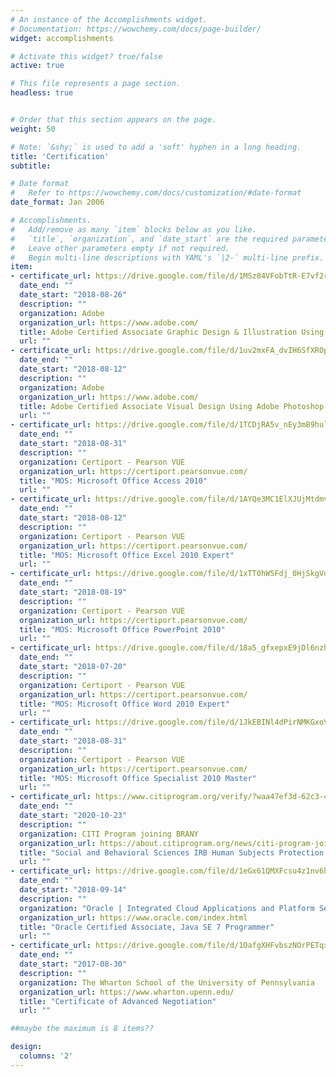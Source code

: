 ```yaml
---
# An instance of the Accomplishments widget.
# Documentation: https://wowchemy.com/docs/page-builder/
widget: accomplishments

# Activate this widget? true/false
active: true

# This file represents a page section.
headless: true


# Order that this section appears on the page.
weight: 50

# Note: `&shy;` is used to add a 'soft' hyphen in a long heading.
title: 'Certification'
subtitle:

# Date format
#   Refer to https://wowchemy.com/docs/customization/#date-format
date_format: Jan 2006

# Accomplishments.
#   Add/remove as many `item` blocks below as you like.
#   `title`, `organization`, and `date_start` are the required parameters.
#   Leave other parameters empty if not required.
#   Begin multi-line descriptions with YAML's `|2-` multi-line prefix.
item:
- certificate_url: https://drive.google.com/file/d/1MSz84VFobTtR-E7vf2rx6JdwOtCkdGhV/view?usp=sharing
  date_end: ""
  date_start: "2018-08-26"
  description: ""
  organization: Adobe
  organization_url: https://www.adobe.com/
  title: Adobe Certified Associate Graphic Design & Illustration Using Adobe Illustrator CC 2015
  url: ""
- certificate_url: https://drive.google.com/file/d/1uv2mxFA_dvIH6SfXROpQPigjcntqE3vi/view?usp=sharing
  date_end: ""
  date_start: "2018-08-12"
  description: ""
  organization: Adobe
  organization_url: https://www.adobe.com/
  title: Adobe Certified Associate Visual Design Using Adobe Photoshop CC 2015
  url: ""
- certificate_url: https://drive.google.com/file/d/1TCDjRA5v_nEy3mB9huli5qqtasjYm4ha/view?usp=sharing
  date_end: ""
  date_start: "2018-08-31"
  description: ""
  organization: Certiport - Pearson VUE
  organization_url: https://certiport.pearsonvue.com/
  title: "MOS: Microsoft Office Access 2010"
  url: ""
- certificate_url: https://drive.google.com/file/d/1AYQe3MC1ElXJUjMtdmvCYERTz-c3QrZ4/view?usp=sharing
  date_end: ""
  date_start: "2018-08-12"
  description: ""
  organization: Certiport - Pearson VUE
  organization_url: https://certiport.pearsonvue.com/
  title: "MOS: Microsoft Office Excel 2010 Expert"
  url: ""
- certificate_url: https://drive.google.com/file/d/1xTT0hW5Fdj_0HjSkgVdAfK2rANJiIzgB/view?usp=sharing
  date_end: ""
  date_start: "2018-08-19"
  description: ""
  organization: Certiport - Pearson VUE
  organization_url: https://certiport.pearsonvue.com/
  title: "MOS: Microsoft Office PowerPoint 2010"
  url: ""
- certificate_url: https://drive.google.com/file/d/18a5_gfxepxE9jDl6nzh3twqDqS-FOyW7/view?usp=sharing
  date_end: ""
  date_start: "2018-07-20"
  description: ""
  organization: Certiport - Pearson VUE
  organization_url: https://certiport.pearsonvue.com/
  title: "MOS: Microsoft Office Word 2010 Expert"
  url: ""
- certificate_url: https://drive.google.com/file/d/1JkEBINl4dPirNMKGxoVPjda2efaG5gML/view?usp=sharing
  date_end: ""
  date_start: "2018-08-31"
  description: ""
  organization: Certiport - Pearson VUE
  organization_url: https://certiport.pearsonvue.com/
  title: "MOS: Microsoft Office Specialist 2010 Master"
  url: ""
- certificate_url: https://www.citiprogram.org/verify/?waa47ef3d-62c3-41cf-8c1d-d57411757234-39110651
  date_end: ""
  date_start: "2020-10-23"
  description: ""
  organization: CITI Program joining BRANY
  organization_url: https://about.citiprogram.org/news/citi-program-joins-brany/
  title: "Social and Behavioral Sciences IRB Human Subjects Protection Training Course"
  url: ""
- certificate_url: https://drive.google.com/file/d/1eGx61QMXFcsu4z1nv6hlGSPLQ5Ud4Zb6/view?usp=sharing
  date_end: ""
  date_start: "2018-09-14"
  description: ""
  organization: "Oracle | Integrated Cloud Applications and Platform Services"
  organization_url: https://www.oracle.com/index.html
  title: "Oracle Certified Associate, Java SE 7 Programmer"
  url: ""
- certificate_url: https://drive.google.com/file/d/1OafgXHFvbszNOrPETqxHYabg8FRCUl-8/view
  date_end: ""
  date_start: "2017-08-30"
  description: ""
  organization: The Wharton School of the University of Pennsylvania
  organization_url: https://www.wharton.upenn.edu/
  title: "Certificate of Advanced Negotiation"
  url: ""

##maybe the maximum is 8 items??

design:
  columns: '2' 
---
```


